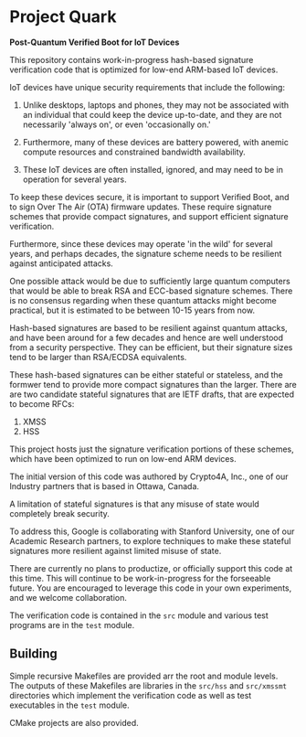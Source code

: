 # Project Quark
__Post-Quantum Verified Boot for IoT Devices__

This repository contains work-in-progress hash-based signature verification code that is
optimized for low-end ARM-based IoT devices. 

IoT devices have unique security requirements that include the following:

1. Unlike desktops, laptops and phones, they may not be associated with an individual that could keep the device up-to-date, and they are not necessarily 'always on', or even 'occasionally on.' 

2. Furthermore, many of these devices are battery powered, with anemic compute resources and constrained bandwidth availability. 

3. These IoT devices are often installed, ignored, and may need to be in operation for several years. 

To keep these devices secure, it is important to support Verified Boot, and to sign Over The Air (OTA) firmware updates. These require signature schemes that provide compact signatures, and support efficient signature verification. 

Furthermore, since these devices may operate 'in the wild' for several years, and perhaps decades, the signature scheme needs to be resilient against anticipated attacks. 

One possible attack would be due to sufficiently large quantum computers that would be able to break RSA and ECC-based signature schemes. There is no consensus regarding when these quantum attacks might become practical, but it is estimated to be between 10-15 years from now. 

Hash-based signatures are based to be resilient against quantum attacks, and have been around for a few decades and hence are well understood from a security perspective. They can be efficient, but their signature sizes tend to be larger than RSA/ECDSA equivalents. 

These hash-based signatures can be either stateful or stateless, and the formwer tend to provide more compact signatures than the larger. There are are two candidate stateful signatures that are IETF drafts, that are expected to become RFCs:

1. XMSS
2. HSS

This project hosts just the signature verification portions of these schemes, which have been optimized to run on low-end ARM devices. 

The initial version of this code was authored by Crypto4A, Inc., one of our Industry partners that is based in Ottawa, Canada. 

A limitation of stateful signatures is that any misuse of state would completely break security. 

To address this, Google is collaborating with Stanford University, one of our Academic Research partners, to explore techniques to make these stateful signatures more resilient against limited misuse of state.

There are currently no plans to productize, or officially support this code at this time. This will continue to be work-in-progress for the forseeable future. You are encouraged to leverage this code in your own experiments, and we welcome collaboration. 




The verification code is contained in the ```src``` module and various 
test programs are in the ```test``` module.

## Building
Simple recursive Makefiles are provided arr the root and module levels.  
The outputs of these Makefiles are libraries in the ```src/hss``` and 
```src/xmssmt``` directories which implement the verification code as well as 
test executables in the ```test``` module.

CMake projects are also provided.

